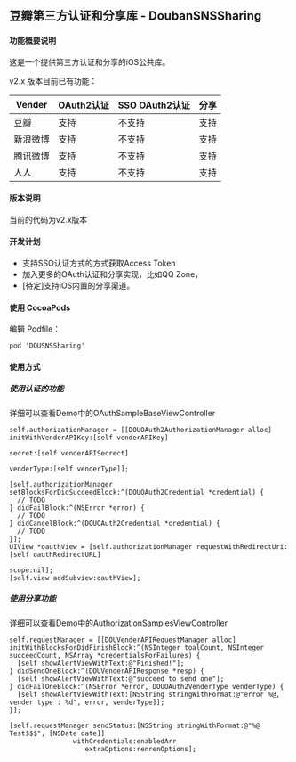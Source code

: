 豆瓣第三方认证和分享库 - DoubanSNSSharing
----------------------------

#### 功能概要说明
这是一个提供第三方认证和分享的iOS公共库。

v2.x 版本目前已有功能：

| Vender  | OAuth2认证 | SSO OAuth2认证 |分享      |
| --------| --------- | --------------| -------- |
| 豆瓣 |    支持    |    不支持      | 支持      |
| 新浪微博 |    支持    |    不支持      | 支持      |
| 腾讯微博 |    支持    |    不支持      | 支持      |
|  人人   |    支持    |    不支持      | 支持      |

#### 版本说明
当前的代码为v2.x版本

#### 开发计划

* 支持SSO认证方式的方式获取Access Token 
* 加入更多的OAuth认证和分享实现，比如QQ Zone，
* [待定]支持iOS内置的分享渠道。

#### 使用 CocoaPods
编辑 Podfile：

    pod 'DOUSNSSharing'

#### 使用方式

##### 使用认证的功能
详细可以查看Demo中的OAuthSampleBaseViewController

    self.authorizationManager = [[DOUOAuth2AuthorizationManager alloc] initWithVenderAPIKey:[self venderAPIKey]
                                                                                     secret:[self venderAPISecrect]
                                                                                 venderType:[self venderType]];

    [self.authorizationManager setBlocksForDidSucceedBlock:^(DOUOAuth2Credential *credential) {
      // TODO
    } didFailBlock:^(NSError *error) {
      // TODO
    } didCancelBlock:^(DOUOAuth2Credential *credential) {
      // TODO
    }];
    UIView *oauthView = [self.authorizationManager requestWithRedirectUri:[self oauthRedirectURL]
                                                                    scope:nil];
    [self.view addSubview:oauthView];

##### 使用分享功能
详细可以查看Demo中的AuthorizationSamplesViewController

    self.requestManager = [[DOUVenderAPIRequestManager alloc] initWithBlocksForDidFinishBlock:^(NSInteger toalCount, NSInteger succeedCount, NSArray *credentialsForFailures) {
      [self showAlertViewWithText:@"Finished!"];
    } didSendOneBlock:^(DOUVenderAPIResponse *resp) {
      [self showAlertViewWithText:@"succeed to send one"];
    } didFailOneBlock:^(NSError *error, DOUOAuth2VenderType venderType) {
      [self showAlertViewWithText:[NSString stringWithFormat:@"error %@, vender type : %d", error, venderType]];
    }];
    
    [self.requestManager sendStatus:[NSString stringWithFormat:@"%@ Test$$$", [NSDate date]]
                    withCredentials:enabledArr
                       extraOptions:renrenOptions];
